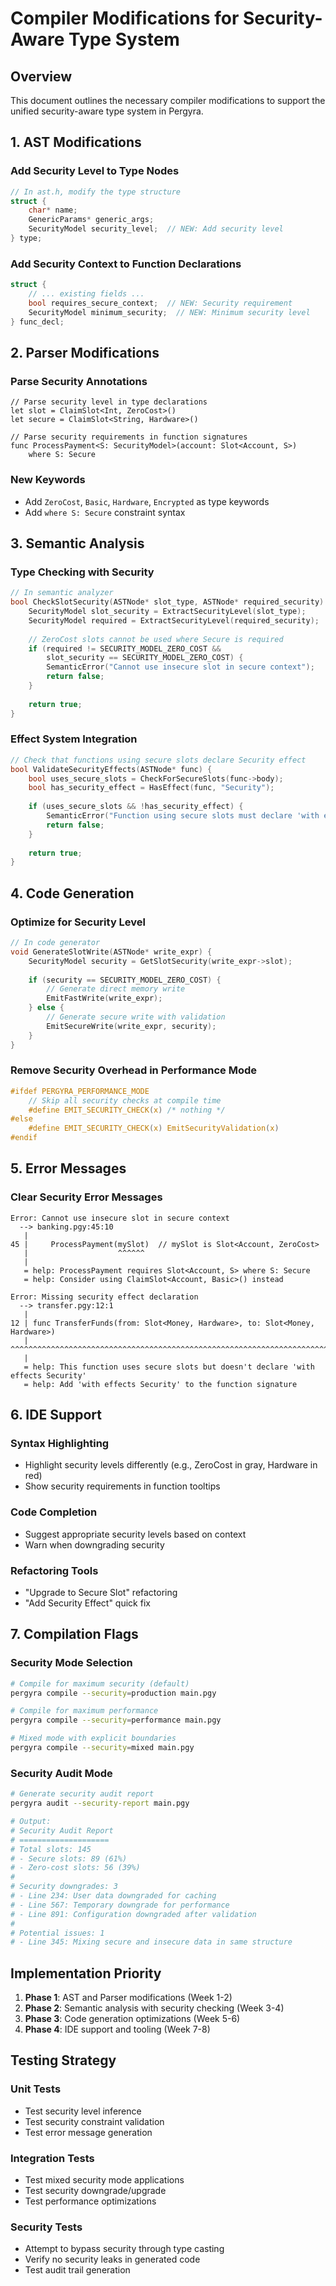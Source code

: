 # Compiler Modifications for Security-Aware Type System

## Overview
This document outlines the necessary compiler modifications to support the unified security-aware type system in Pergyra.

## 1. AST Modifications

### Add Security Level to Type Nodes
```c
// In ast.h, modify the type structure
struct {
    char* name;
    GenericParams* generic_args;
    SecurityModel security_level;  // NEW: Add security level
} type;
```

### Add Security Context to Function Declarations
```c
struct {
    // ... existing fields ...
    bool requires_secure_context;  // NEW: Security requirement
    SecurityModel minimum_security;  // NEW: Minimum security level
} func_decl;
```

## 2. Parser Modifications

### Parse Security Annotations
```pergyra
// Parse security level in type declarations
let slot = ClaimSlot<Int, ZeroCost>()
let secure = ClaimSlot<String, Hardware>()

// Parse security requirements in function signatures
func ProcessPayment<S: SecurityModel>(account: Slot<Account, S>)
    where S: Secure
```

### New Keywords
- Add `ZeroCost`, `Basic`, `Hardware`, `Encrypted` as type keywords
- Add `where S: Secure` constraint syntax

## 3. Semantic Analysis

### Type Checking with Security
```c
// In semantic analyzer
bool CheckSlotSecurity(ASTNode* slot_type, ASTNode* required_security) {
    SecurityModel slot_security = ExtractSecurityLevel(slot_type);
    SecurityModel required = ExtractSecurityLevel(required_security);
    
    // ZeroCost slots cannot be used where Secure is required
    if (required != SECURITY_MODEL_ZERO_COST && 
        slot_security == SECURITY_MODEL_ZERO_COST) {
        SemanticError("Cannot use insecure slot in secure context");
        return false;
    }
    
    return true;
}
```

### Effect System Integration
```c
// Check that functions using secure slots declare Security effect
bool ValidateSecurityEffects(ASTNode* func) {
    bool uses_secure_slots = CheckForSecureSlots(func->body);
    bool has_security_effect = HasEffect(func, "Security");
    
    if (uses_secure_slots && !has_security_effect) {
        SemanticError("Function using secure slots must declare 'with effects Security'");
        return false;
    }
    
    return true;
}
```

## 4. Code Generation

### Optimize for Security Level
```c
// In code generator
void GenerateSlotWrite(ASTNode* write_expr) {
    SecurityModel security = GetSlotSecurity(write_expr->slot);
    
    if (security == SECURITY_MODEL_ZERO_COST) {
        // Generate direct memory write
        EmitFastWrite(write_expr);
    } else {
        // Generate secure write with validation
        EmitSecureWrite(write_expr, security);
    }
}
```

### Remove Security Overhead in Performance Mode
```c
#ifdef PERGYRA_PERFORMANCE_MODE
    // Skip all security checks at compile time
    #define EMIT_SECURITY_CHECK(x) /* nothing */
#else
    #define EMIT_SECURITY_CHECK(x) EmitSecurityValidation(x)
#endif
```

## 5. Error Messages

### Clear Security Error Messages
```
Error: Cannot use insecure slot in secure context
  --> banking.pgy:45:10
   |
45 |     ProcessPayment(mySlot)  // mySlot is Slot<Account, ZeroCost>
   |                    ^^^^^^
   |
   = help: ProcessPayment requires Slot<Account, S> where S: Secure
   = help: Consider using ClaimSlot<Account, Basic>() instead

Error: Missing security effect declaration
  --> transfer.pgy:12:1
   |
12 | func TransferFunds(from: Slot<Money, Hardware>, to: Slot<Money, Hardware>)
   | ^^^^^^^^^^^^^^^^^^^^^^^^^^^^^^^^^^^^^^^^^^^^^^^^^^^^^^^^^^^^^^^^^^^^^^^^^^
   |
   = help: This function uses secure slots but doesn't declare 'with effects Security'
   = help: Add 'with effects Security' to the function signature
```

## 6. IDE Support

### Syntax Highlighting
- Highlight security levels differently (e.g., ZeroCost in gray, Hardware in red)
- Show security requirements in function tooltips

### Code Completion
- Suggest appropriate security levels based on context
- Warn when downgrading security

### Refactoring Tools
- "Upgrade to Secure Slot" refactoring
- "Add Security Effect" quick fix

## 7. Compilation Flags

### Security Mode Selection
```bash
# Compile for maximum security (default)
pergyra compile --security=production main.pgy

# Compile for maximum performance
pergyra compile --security=performance main.pgy

# Mixed mode with explicit boundaries
pergyra compile --security=mixed main.pgy
```

### Security Audit Mode
```bash
# Generate security audit report
pergyra audit --security-report main.pgy

# Output:
# Security Audit Report
# ====================
# Total slots: 145
# - Secure slots: 89 (61%)
# - Zero-cost slots: 56 (39%)
# 
# Security downgrades: 3
# - Line 234: User data downgraded for caching
# - Line 567: Temporary downgrade for performance
# - Line 891: Configuration downgraded after validation
#
# Potential issues: 1
# - Line 345: Mixing secure and insecure data in same structure
```

## Implementation Priority

1. **Phase 1**: AST and Parser modifications (Week 1-2)
2. **Phase 2**: Semantic analysis with security checking (Week 3-4)
3. **Phase 3**: Code generation optimizations (Week 5-6)
4. **Phase 4**: IDE support and tooling (Week 7-8)

## Testing Strategy

### Unit Tests
- Test security level inference
- Test security constraint validation
- Test error message generation

### Integration Tests
- Test mixed security mode applications
- Test security downgrade/upgrade
- Test performance optimizations

### Security Tests
- Attempt to bypass security through type casting
- Verify no security leaks in generated code
- Test audit trail generation
